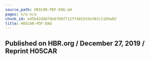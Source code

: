 ```yaml
---
source_path: H05CAR-PDF-ENG.md
pages: n/a-n/a
chunk_id: ed5b42d8879e6708ff12ff402543e383c11b9a82
title: H05CAR-PDF-ENG
---
```

## Published on HBR.org / December 27, 2019 / Reprint H05CAR
